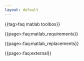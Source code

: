 ```yaml
---
layout: default
---
```


{{tag>faq matlab toolbox}}

{{page>:faq:matlab_requirements}}

{{page>:faq:matlab_replacements}}

{{page>:faq:external}}

